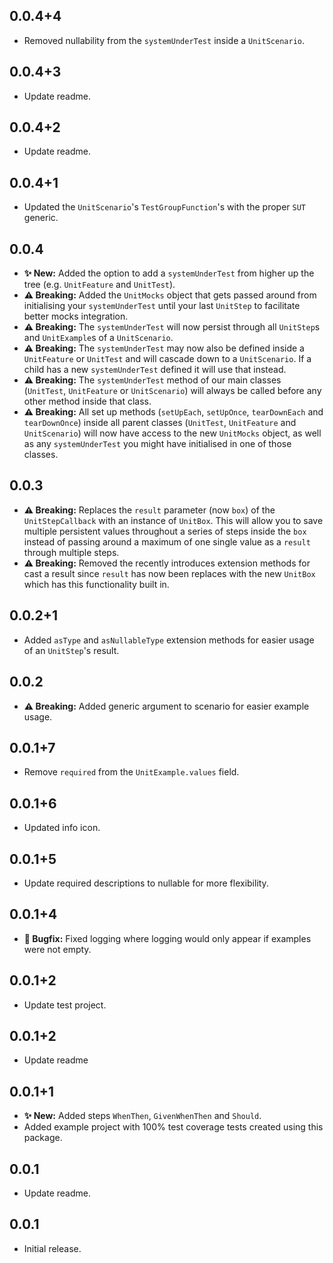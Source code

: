 ## 0.0.4+4

* Removed nullability from the `systemUnderTest` inside a `UnitScenario`.

## 0.0.4+3

* Update readme.

## 0.0.4+2

* Update readme.

## 0.0.4+1

* Updated the `UnitScenario`'s `TestGroupFunction`'s with the proper `SUT` generic.

## 0.0.4

* **✨ New:** Added the option to add a `systemUnderTest` from higher up the tree (e.g. `UnitFeature` and `UnitTest`).
* **⚠️ Breaking:** Added the `UnitMocks` object that gets passed around from initialising your `systemUnderTest` until your last `UnitStep` to facilitate better mocks integration.
* **⚠️ Breaking:** The `systemUnderTest` will now persist through all `UnitStep`s and `UnitExample`s of a `UnitScenario`.
* **⚠️ Breaking:** The `systemUnderTest` may now also be defined inside a `UnitFeature` or `UnitTest` and will cascade down to a `UnitScenario`. If a child has a new `systemUnderTest` defined it will use that instead.
* **⚠️ Breaking:** The `systemUnderTest` method of our main classes (`UnitTest`, `UnitFeature` or `UnitScenario`) will always be called before any other method inside that class.
* **⚠️ Breaking:** All set up methods (`setUpEach`, `setUpOnce`, `tearDownEach` and `tearDownOnce`) inside all parent classes (`UnitTest`, `UnitFeature` and `UnitScenario`) will now have access to the new `UnitMocks` object, as well as any `systemUnderTest` you might have initialised in one of those classes.

## 0.0.3

* **⚠️ Breaking:** Replaces the `result` parameter (now `box`) of the `UnitStepCallback` with an instance of `UnitBox`. This will allow you to save multiple persistent values throughout a series of steps inside the `box` instead of passing around a maximum of one single value as a `result` through multiple steps.
* **⚠️ Breaking:** Removed the recently introduces extension methods for cast a result since `result` has now been replaces with the new `UnitBox` which has this functionality built in.

## 0.0.2+1

* Added `asType` and `asNullableType` extension methods for easier usage of an `UnitStep`'s result.

## 0.0.2

* **⚠️ Breaking:** Added generic argument to scenario for easier example usage.

## 0.0.1+7

* Remove `required` from the `UnitExample.values` field.

## 0.0.1+6

* Updated info icon.

## 0.0.1+5

* Update required descriptions to nullable for more flexibility.

## 0.0.1+4

* **🐛️ Bugfix:** Fixed logging where logging would only appear if examples were not empty.

## 0.0.1+2

* Update test project.

## 0.0.1+2

* Update readme

## 0.0.1+1

* **✨ New:** Added steps `WhenThen`, `GivenWhenThen` and `Should`.
* Added example project with 100% test coverage tests created using this package.

## 0.0.1

* Update readme.

## 0.0.1

* Initial release.
